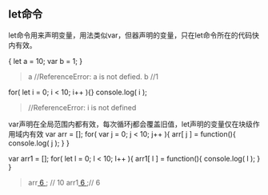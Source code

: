 ## let命令

let命令用来声明变量，用法类似var，但器声明的变量，只在let命令所在的代码快内有效。

{
	let a = 10;
	var b = 1;
}

> a //ReferenceError: a is not defied.
> b //1


for( let i = 0; i < 10; i++ ){}
console.log( i );
> //ReferenceError: i is not defined


var声明在全局范围内都有效，每次循环j都会覆盖旧值，let声明的变量仅在块级作用域内有效
var arr = [];
for( var j = 0; j < 10; j++ ){
	arr[ j ] = function(){
		console.log( j );
	}
}

var arr1 = [];
for( let l = 0; l < 10; l++ ){
	arr1[ l ] = function(){
		console.log( l );
	}
}

> arr[ 6 ](); // 10
> arr1[ 6 ]();// 6